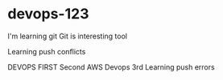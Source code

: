 # devops-123
I'm learning git
Git is interesting tool

Learning push conflicts

DEVOPS FIRST
Second AWS
Devops 3rd
Learning push errors
